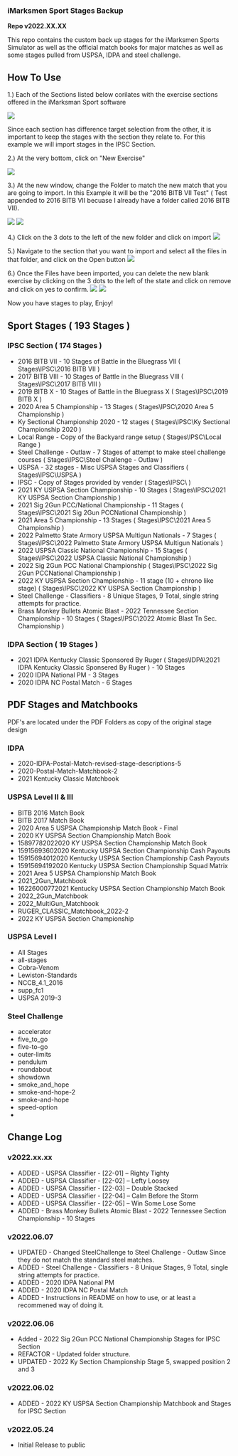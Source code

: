### iMarksmen Sport Stages Backup

**Repo v2022.XX.XX**

This repo contains the custom back up stages for the iMarksmen Sports Simulator as well as the official match books for major matches as well as some stages pulled from USPSA, IDPA and steel challenge.

## How To Use

1.)  Each of the Sections listed below corilates with the exercise sections offered in the iMarksman Sport software

![](images/ExerciseMode.PNG)

Since each section has difference target selection from the other, it is important to keep the stages with the section they relate to.
For this example we will import stages in the IPSC Section.

2.) At the very bottom, click on "New Exercise"

![](images/newExercise.PNG)

3.)  At the new window, change the Folder to match the new match that you are going to import.  In this Example it will be the "2016 BITB VII Test" ( Test appended to 2016 BITB VII becuase I already have a folder called 2016 BITB VII).

![](images/NewExerciseDefault.PNG)
![](images/ChangedExercise.PNG)

4.)  Click on the 3 dots to the left of the new folder and click on import
![](images/NewSrctionImport.PNG)

5.)  Navigate to the section that you want to import and select all the files in that folder, and click on the Open button
![](images/selectfiles.PNG)

6.)  Once the Files have been imported, you can delete the new blank exercise by clicking on the 3 dots to the left of the state and click on remove and click on yes to confirm.
![](images/DeleteNewExercise.PNG)
![](images/confirm.PNG)
 
Now you have stages to play, Enjoy!


## Sport Stages ( 193 Stages )

### IPSC Section ( 174 Stages )

* 2016 BITB VII - 10 Stages of Battle in the Bluegrass VII ( Stages\IPSC\2016 BITB VII )
* 2017 BITB VIII - 10 Stages of Battle in the Bluegrass VIII ( Stages\IPSC\2017 BITB VIII )
* 2019 BITB X - 10 Stages of Battle in the Bluegrass X ( Stages\IPSC\2019 BITB X )
* 2020 Area 5 Championship - 13 Stages ( Stages\IPSC\2020 Area 5 Championship )
* Ky Sectional Championship 2020 - 12 stages ( Stages\IPSC\Ky Sectional Championship 2020 )
* Local Range - Copy of the Backyard range setup ( Stages\IPSC\Local Range )
* Steel Challenge - Outlaw - 7 Stages of attempt to make steel challenge courses ( Stages\IPSC\Steel Challenge - Outlaw )
* USPSA - 32 stages  - Misc USPSA Stages and Classifiers ( Stages\IPSC\USPSA )
* IPSC - Copy of Stages provided by vender ( Stages\IPSC\ )
* 2021 KY USPSA Section Championship  - 10 Stages ( Stages\IPSC\2021 KY USPSA Section Championship )
* 2021 Sig 2Gun PCC/National Championship - 11 Stages ( Stages\IPSC\2021 Sig 2Gun PCCNational Championship )
* 2021 Area 5 Championship - 13 Stages ( Stages\IPSC\2021 Area 5 Championship )
* 2022 Palmetto State Armory USPSA Multigun Nationals - 7 Stages ( Stages\IPSC\2022 Palmetto State Armory USPSA Multigun Nationals )
* 2022 USPSA Classic National Championship - 15 Stages ( Stages\IPSC\2022 USPSA Classic National Championship )
* 2022 Sig 2Gun PCC National Championship  ( Stages\IPSC\2022 Sig 2Gun PCCNational Championship )
* 2022 KY USPSA Section Championship - 11 stage (10 + chrono like stage) ( Stages\IPSC\2022 KY USPSA Section Championship )
* Steel Challenge - Classifiers - 8 Unique Stages, 9 Total, single string attempts for practice.
* Brass Monkey Bullets Atomic Blast - 2022 Tennessee Section Championship - 10 Stages ( Stages\IPSC\2022 Atomic Blast Tn Sec. Championship )

### IDPA Section ( 19 Stages )

* 2021 IDPA Kentucky Classic Sponsored By Ruger ( Stages\IDPA\2021 IDPA Kentucky Classic Sponsered By Ruger ) - 10 Stages
* 2020 IDPA National PM - 3 Stages
* 2020 IDPA NC Postal Match - 6 Stages

## PDF Stages and Matchbooks


PDF's are located under the PDF Folders as copy of the original stage design

### IDPA

* 2020-IDPA-Postal-Match-revised-stage-descriptions-5
* 2020-Postal-Match-Matchbook-2
* 2021 Kentucky Classic Matchbook

### USPSA Level II & III
* BITB 2016 Match Book
* BITB 2017 Match Book
* 2020 Area 5 USPSA Championship Match Book - Final
* 2020 KY USPSA Section Championship Match Book
* 15897782022020 KY USPSA Section Championship Match Book
* 15915693602020 Kentucky USPSA Section Championship Cash Payouts
* 15915694012020 Kentucky USPSA Section Championship Cash Payouts
* 15915694192020 Kentucky USPSA Section Championship Squad Matrix
* 2021 Area 5 USPSA Championship Match Book
* 2021_2Gun_Matchbook
* 16226000772021 Kentucky USPSA Section Championship Match Book
* 2022_2Gun_Matchbook
* 2022_MultiGun_Matchbook
* RUGER_CLASSIC_Matchbook_2022-2
* 2022 KY USPSA Section Championship

### USPSA Level I
* All Stages
* all-stages
* Cobra-Venom
* Lewiston-Standards
* NCCB_4.1_2016
* supp_fc1
* USPSA 2019-3

### Steel Challenge
* accelerator
* five_to_go
* five-to-go
* outer-limits
* pendulum
* roundabout
* showdown
* smoke_and_hope
* smoke-and-hope-2
* smoke-and-hope
* speed-option
* 

## Change Log

### v2022.xx.xx

* ADDED - USPSA Classifier - [22-01] – Righty Tighty
* ADDED - USPSA Classifier - [22-02] – Lefty Loosey
* ADDED - USPSA Classifier - [22-03] – Double Stacked
* ADDED - USPSA Classifier - [22-04] – Calm Before the Storm
* ADDED - USPSA Classifier - [22-05] – Win Some Lose Some
* ADDED - Brass Monkey Bullets Atomic Blast - 2022 Tennessee Section Championship - 10 Stages


### v2022.06.07

* UPDATED - Changed SteelChallenge to Steel Challenge - Outlaw Since they do not match the standard steel matches.
* ADDED - Steel Challenge - Classifiers - 8 Unique Stages, 9 Total, single string attempts for practice.
* ADDED - 2020 IDPA National PM
* ADDED - 2020 IDPA NC Postal Match
* ADDED - Instructions in README on how to use, or at least a recommened way of doing it.

### v2022.06.06

* Added - 2022 Sig 2Gun PCC National Championship Stages for IPSC Section
* REFACTOR - Updated folder structure.
* UPDATED - 2022 Ky Section Championship Stage 5, swapped position 2 and 3

### v2022.06.02

* ADDED - 2022 KY USPSA Section Championship Matchbook and Stages for IPSC Section

### v2022.05.24
* Initial Release to public